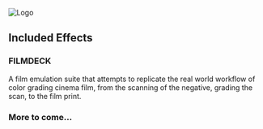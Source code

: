 ![Logo](https://i.imgur.com/NHVvOvq.png)
## Included Effects
### FILMDECK
A film emulation suite that attempts to replicate the real world workflow of color grading cinema film, from the scanning of the negative, grading the scan, to the film print.
### More to come...
